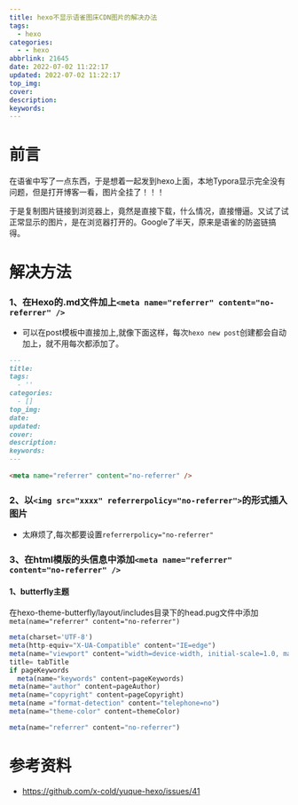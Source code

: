 ```yaml
---
title: hexo不显示语雀图床CDN图片的解决办法
tags:
  - hexo
categories:
  - - hexo
abbrlink: 21645
date: 2022-07-02 11:22:17
updated: 2022-07-02 11:22:17
top_img:
cover:
description:
keywords:
---
```


# 前言

在语雀中写了一点东西，于是想着一起发到hexo上面，本地Typora显示完全没有问题，但是打开博客一看，图片全挂了！！！

于是复制图片链接到浏览器上，竟然是直接下载，什么情况，直接懵逼。又试了试正常显示的图片，是在浏览器打开的。Google了半天，原来是语雀的防盗链搞得。



# 解决方法



### 1、在Hexo的.md文件加上`<meta name="referrer" content="no-referrer" />`

- 可以在post模板中直接加上,就像下面这样，每次`hexo new post`创建都会自动加上，就不用每次都添加了。

``` markdown
---
title: 
tags:
  - ''
categories:
  - []
top_img: 
date: 
updated: 
cover:
description:
keywords:
---
  
<meta name="referrer" content="no-referrer" />
```



### 2、以`<img src="xxxx" referrerpolicy="no-referrer">`的形式插入图片

- 太麻烦了,每次都要设置`referrerpolicy="no-referrer"`



### 3、在html模版的头信息中添加`<meta name="referrer" content="no-referrer" />`

#### 1、butterfly主题

在hexo-theme-butterfly/layout/includes目录下的head.pug文件中添加`meta(name="referrer" content="no-referrer")`

```typescript
meta(charset='UTF-8')
meta(http-equiv="X-UA-Compatible" content="IE=edge")
meta(name="viewport" content="width=device-width, initial-scale=1.0, maximum-scale=1.0, user-scalable=no")
title= tabTitle
if pageKeywords
  meta(name="keywords" content=pageKeywords)
meta(name="author" content=pageAuthor)
meta(name="copyright" content=pageCopyright)
meta(name ="format-detection" content="telephone=no")
meta(name="theme-color" content=themeColor)

meta(name="referrer" content="no-referrer")
```



# 参考资料

- https://github.com/x-cold/yuque-hexo/issues/41

